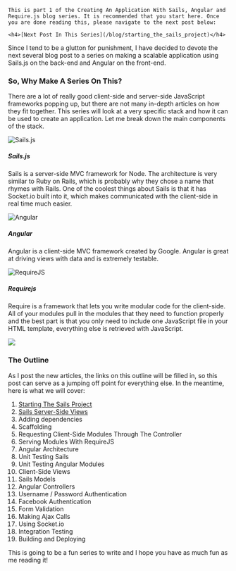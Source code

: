 <div class="series-placement">

    This is part 1 of the Creating An Application With Sails, Angular and Require.js blog series. It is recommended that you start here. Once you are done reading this, please navigate to the next post below:

    <h4>[Next Post In This Series](/blog/starting_the_sails_project)</h4>

</div>

Since I tend to be a glutton for punishment, I have decided to devote the next several blog post to a series on making a scalable application using Sails.js on the back-end and Angular on the front-end.

<!-- more -->

### So, Why Make A Series On This?

There are a lot of really good client-side and server-side JavaScript frameworks popping up, but there are not many in-depth articles on how they fit together. This series will look at a very specific stack and how it can be used to create an application. Let me break down the main components of the stack.

![Sails.js](https://31.media.tumblr.com/7601a16f1e970bad6717ba5f386466d0/tumblr_inline_mz51cb9Ezv1qfxp6j.jpg)

##### Sails.js

Sails is a server-side MVC framework for Node. The architecture is very similar to Ruby on Rails, which is probably why they chose a name that rhymes with Rails. One of the coolest things about Sails is that it has Socket.io built into it, which makes communicated with the client-side in real time much easier.

![Angular](http://devgirl.org/wp-content/uploads/2013/03/angular-logo.jpeg)

##### Angular

Angular is a client-side MVC framework created by Google. Angular is great at driving views with data and is extremely testable.

![RequireJS](http://ianreah.com/img/requirejs-logo.png)

##### Requirejs

Require is a framework that lets you write modular code for the client-side. All of your modules pull in the modules that they need to function properly and the best part is that you only need to include one JavaScript file in your HTML template, everything else is retrieved with JavaScript.

![](http://penangmonthly.com/wp-content/uploads/2013/07/chalk-outline.jpg)

### The Outline

As I post the new articles, the links on this outline will be filled in, so this post can serve as a jumping off point for everything else. In the meantime, here is what we will cover:

1. [Starting The Sails Project](/blog/starting_the_sails_project)
1. [Sails Server-Side Views](/blog/server-side-views)
1. Adding dependencies
1. Scaffolding
1. Requesting Client-Side Modules Through The Controller
1. Serving Modules With RequireJS
1. Angular Architecture
1. Unit Testing Sails
1. Unit Testing Angular Modules
1. Client-Side Views
1. Sails Models
1. Angular Controllers
1. Username / Password Authentication
1. Facebook Authentication
1. Form Validation
1. Making Ajax Calls
1. Using Socket.io
1. Integration Testing
1. Building and Deploying

This is going to be a fun series to write and I hope you have as much fun as me reading it!